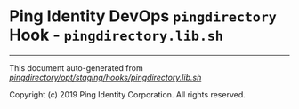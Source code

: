 
# Ping Identity DevOps `pingdirectory` Hook - `pingdirectory.lib.sh`

---
This document auto-generated from _[pingdirectory/opt/staging/hooks/pingdirectory.lib.sh](https://github.com/pingidentity/pingidentity-docker-builds/blob/master/pingdirectory/opt/staging/hooks/pingdirectory.lib.sh)_

Copyright (c)  2019 Ping Identity Corporation. All rights reserved.
